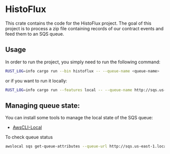 # HistoFlux

This crate contains the code for the HistoFlux project. The goal of this project is to process
a zip file containing records of our contract events and feed them to an SQS queue.

## Usage

In order to run the project, you simply need to run the following command:

```bash
RUST_LOG=info cargo run --bin histoflux -- --queue-name <queue-name>
```

or if you want to run it locally:

```bash
RUST_LOG=info cargo run --features local -- --queue-name http://sqs.us-east-1.localhost.localstack.cloud:4566/000000000000/raw_logs
```

## Managing queue state:

You can install some tools to manage the local state of the SQS queue:

- [AwsCLI-Local](https://github.com/localstack/awscli-local)



To check queue status

```bash
awslocal sqs get-queue-attributes --queue-url http://sqs.us-east-1.localhost.localstack.cloud:4566/000000000000/raw_logs --attribute-names All
```

